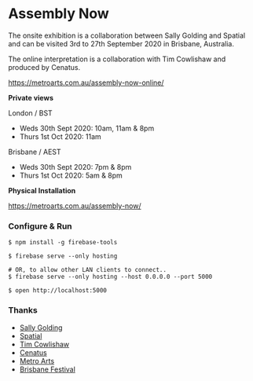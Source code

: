 # Assembly Now

The onsite exhibition is a collaboration between Sally Golding and Spatial and can be visited 3rd to 27th September 2020 in Brisbane, Australia.

The online interpretation is a collaboration with Tim Cowlishaw and produced by Cenatus.

https://metroarts.com.au/assembly-now-online/

**Private views**

London / BST
- Weds 30th Sept 2020: 10am, 11am & 8pm
- Thurs 1st Oct 2020: 11am

Brisbane / AEST
- Weds 30th Sept 2020: 7pm & 8pm
- Thurs 1st Oct 2020: 5am & 8pm

**Physical Installation**

https://metroarts.com.au/assembly-now/

### Configure & Run

```
$ npm install -g firebase-tools

$ firebase serve --only hosting

# OR, to allow other LAN clients to connect..
$ firebase serve --only hosting --host 0.0.0.0 --port 5000

$ open http://localhost:5000
```

### Thanks

- [Sally Golding](http://sallygolding.com/)
- [Spatial](http://spatial.infrasonics.net/)
- [Tim Cowlishaw](http://timcowlishaw.co.uk/)
- [Cenatus](http://cenatus.org/)
- [Metro Arts](https://metroarts.com.au/assembly-now/)
- [Brisbane Festival](http://brisbanefestival.com.au/whats-on/assembly-now)
